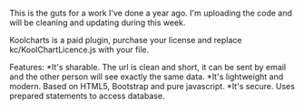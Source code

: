 This is the guts for a work I've done a year ago. 
I'm uploading the code and will be cleaning and updating during this week.

Koolcharts is a paid plugin, purchase your license and replace kc/KoolChartLicence.js with your file.

Features:
*It's sharable. The url is clean and short, it can be sent by email and the other person will see exactly the same data.
*It's lightweight and modern. Based on HTML5, Bootstrap and pure javascript.
*It's secure. Uses prepared statements to access database.